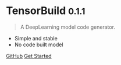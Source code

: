<!-- ![logo](_media/icon.svg) -->

# TensorBuild <small>0.1.1</small>

> A DeepLearning model code generator.

- Simple and stable
- No code built model

[GitHub](https://github.com/docsifyjs/docsify/)
[Get Started](#getting-started)